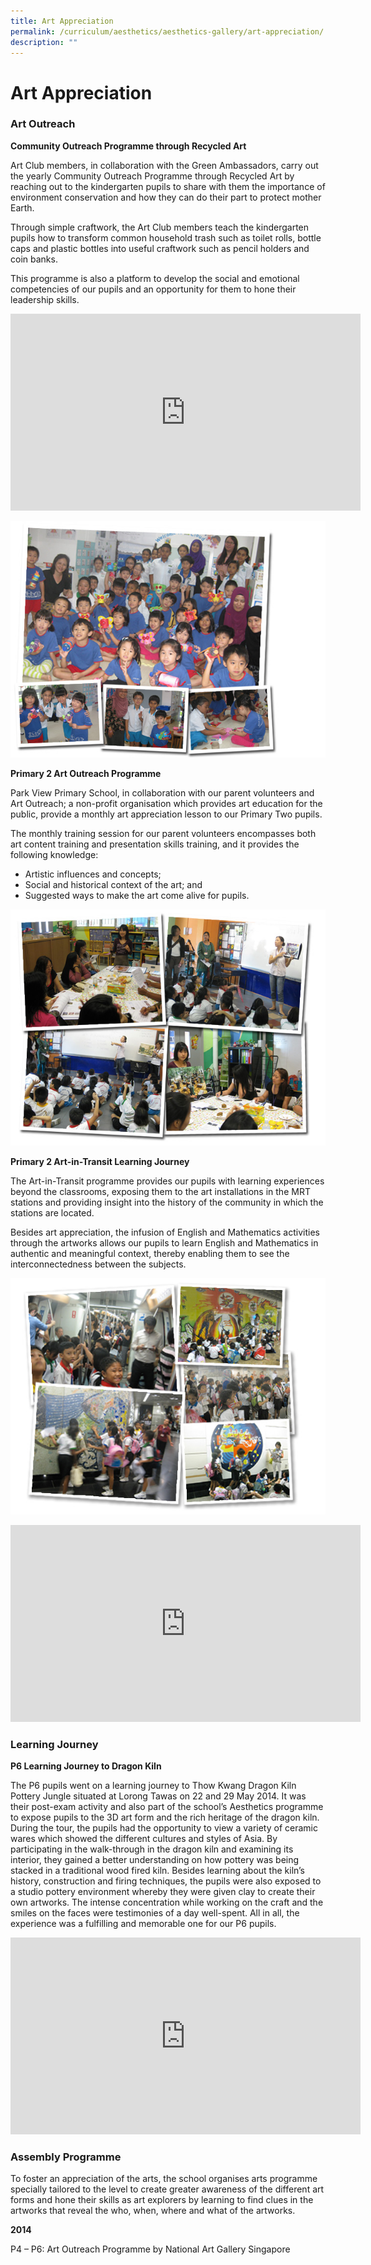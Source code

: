 ```yaml
---
title: Art Appreciation
permalink: /curriculum/aesthetics/aesthetics-gallery/art-appreciation/
description: ""
---
```

# **Art Appreciation**

### Art Outreach

**Community Outreach Programme through Recycled Art**

Art Club members, in collaboration with the Green Ambassadors, carry out the yearly Community Outreach Programme through Recycled Art by reaching out to the kindergarten pupils to share with them the importance of environment conservation and how they can do their part to protect mother Earth.

Through simple craftwork, the Art Club members teach the kindergarten pupils how to transform common household trash such as toilet rolls, bottle caps and plastic bottles into useful craftwork such as pencil holders and coin banks.

This programme is also a platform to develop the social and emotional competencies of our pupils and an opportunity for them to hone their leadership skills.


<iframe width="560" height="315" src="https://www.youtube.com/embed/cwsop_9gm0w" title="YouTube video player" frameborder="0" allow="accelerometer; autoplay; clipboard-write; encrypted-media; gyroscope; picture-in-picture" allowfullscreen></iframe>




![](/images/AOP1.jpg)


**Primary 2 Art Outreach Programme**

Park View Primary School, in collaboration with our parent volunteers and Art Outreach; a non-profit organisation which provides art education for the public, provide a monthly art appreciation lesson to our Primary Two pupils.

The monthly training session for our parent volunteers encompasses both art content training and presentation skills training, and it provides the following knowledge:

*   Artistic influences and concepts;
*   Social and historical context of the art; and
*   Suggested ways to make the art come alive for pupils.

![](/images/AOP2.jpg)


**Primary 2 Art-in-Transit Learning Journey**

The Art-in-Transit programme provides our pupils with learning experiences beyond the classrooms, exposing them to the art installations in the MRT stations and providing insight into the history of the community in which the stations are located.

Besides art appreciation, the infusion of English and Mathematics activities through the artworks allows our pupils to learn English and Mathematics in authentic and meaningful context, thereby enabling them to see the interconnectedness between the subjects.

![](/images/P2Art-in-TransitLearningJourney.jpg)







<iframe width="560" height="315" src="https://www.youtube.com/embed/-iA_BnsARAE" title="YouTube video player" frameborder="0" allow="accelerometer; autoplay; clipboard-write; encrypted-media; gyroscope; picture-in-picture" allowfullscreen></iframe>









### Learning Journey

**P6 Learning Journey to Dragon Kiln**

The P6 pupils went on a learning journey to Thow Kwang Dragon Kiln Pottery Jungle situated at Lorong Tawas on 22 and 29 May 2014. It was their post-exam activity and also part of the school’s Aesthetics programme to expose pupils to the 3D art form and the rich heritage of the dragon kiln. During the tour, the pupils had the opportunity to view a variety of ceramic wares which showed the different cultures and styles of Asia. By participating in the walk-through in the dragon kiln and examining its interior, they gained a better understanding on how pottery was being stacked in a traditional wood fired kiln. Besides learning about the kiln’s history, construction and firing techniques, the pupils were also exposed to a studio pottery environment whereby they were given clay to create their own artworks. The intense concentration while working on the craft and the smiles on the faces were testimonies of a day well-spent. All in all, the experience was a fulfilling and memorable one for our P6 pupils.


<iframe width="560" height="315" src="https://www.youtube.com/embed/4Vt9O4I6YXk" title="YouTube video player" frameborder="0" allow="accelerometer; autoplay; clipboard-write; encrypted-media; gyroscope; picture-in-picture" allowfullscreen></iframe>


### Assembly Programme

To foster an appreciation of the arts, the school organises arts programme specially tailored to the level to create greater awareness of the different art forms and hone their skills as art explorers by learning to find clues in the artworks that reveal the who, when, where and what of the artworks.

**2014**

P4 – P6: Art Outreach Programme by National Art Gallery Singapore